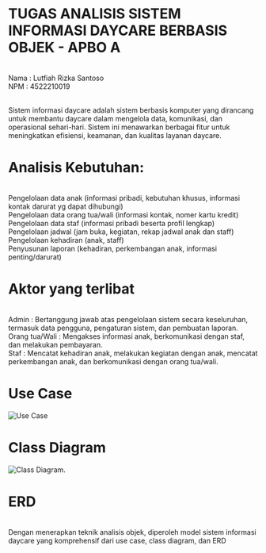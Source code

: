 # TUGAS ANALISIS SISTEM INFORMASI DAYCARE BERBASIS OBJEK - APBO A

<br> Nama : Lutfiah Rizka Santoso
<br> NPM  : 4522210019

<br> Sistem informasi daycare adalah sistem berbasis komputer yang dirancang untuk membantu daycare dalam mengelola data, komunikasi, dan operasional sehari-hari. Sistem ini menawarkan berbagai fitur untuk meningkatkan efisiensi, keamanan, dan kualitas layanan daycare.

# Analisis Kebutuhan:
<br> Pengelolaan data anak (informasi pribadi, kebutuhan khusus, informasi kontak darurat yg dapat dihubungi)
<br> Pengelolaan data orang tua/wali (informasi kontak, nomer kartu kredit)
<br> Pengelolaan data staf (informasi pribadi beserta profil lengkap)
<br> Pengelolaan jadwal (jam buka, kegiatan, rekap jadwal anak dan staff)
<br> Pengelolaan kehadiran (anak, staff)
<br> Penyusunan laporan (kehadiran, perkembangan anak, informasi penting/darurat)

# Aktor yang terlibat
<br> Admin : Bertanggung jawab atas pengelolaan sistem secara keseluruhan, termasuk data pengguna, pengaturan sistem, dan pembuatan laporan.
<br> Orang tua/Wali : Mengakses informasi anak, berkomunikasi dengan staf, dan melakukan pembayaran.
<br> Staf : Mencatat kehadiran anak, melakukan kegiatan dengan anak, mencatat perkembangan anak, dan berkomunikasi dengan orang tua/wali.

# Use Case
![Use Case](https://github.com/disrizka/APBO_SistemDaycare_LutfiahRizka_4522210019/assets/122336989/8ed8007e-e3c0-411d-a0b2-c8aaade3c8f5)

# Class Diagram
![Class Diagram.](https://github.com/disrizka/APBO_SistemDaycare_LutfiahRizka_4522210019/assets/122336989/e9aee6a7-bd22-4496-9297-02b51c5e6450)

# ERD

<br> Dengan menerapkan teknik analisis objek, diperoleh model sistem informasi daycare yang komprehensif dari use case, class diagram, dan ERD

